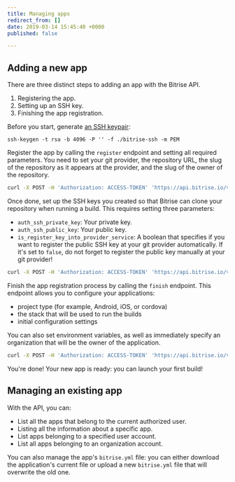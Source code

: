 ```yaml
---
title: Managing apps
redirect_from: []
date: 2019-03-14 15:45:40 +0000
published: false

---
```

## Adding a new app

There are three distinct steps to adding an app with the Bitrise API.

1. Registering the app.
2. Setting up an SSH key.
3. Finishing the app registration.

Before you start, generate [an SSH keypair](/faq/how-to-generate-ssh-keypair/):

```  
ssh-keygen -t rsa -b 4096 -P '' -f ./bitrise-ssh -m PEM  
```

Register the app by calling the `register` endpoint and setting all required parameters. You need to set your git provider, the repository URL, the slug of the repository as it appears at the provider, and the slug of the owner of the repository. 

```bash
curl -X POST -H 'Authorization: ACCESS-TOKEN' 'https://api.bitrise.io/v0.1/apps/register' -d '{"provider":"github","is_public":false,"repo_url":"git@github.com:api_demo/example-repository.git","type":"git","git_repo_slug":"example-repository","git_owner":"api_demo"}'
```

Once done, set up the SSH keys you created so that Bitrise can clone your repository when running a build. This requires setting three parameters:

- `auth_ssh_private_key`: Your private key. 
- `auth_ssh_public_key`: Your public key.
- `is_register_key_into_provider_service`:  A boolean that specifies if you want to register the public SSH key at your git provider automatically. If it's set to `false`, do not forget to register the public key manually at your git provider!

``` bash
curl -X POST -H 'Authorization: ACCESS-TOKEN' 'https://api.bitrise.io/v0.1/apps/APP-SLUG/register-ssh-key' -d '{"auth_ssh_private_key":"your-private-ssh-key","auth_ssh_public_key":"your-public-ssh-key","is_register_key_into_provider_service":false}'
```

Finish the app registration process by calling the `finish` endpoint. This endpoint allows you to configure your applications: 

- project type (for example, Android, iOS, or cordova)
- the stack that will be used to run the builds
- initial configuration settings

You can also set environment variables, as well as immediately specify an organization that will be the owner of the application.

``` bash
curl -X POST -H 'Authorization: ACCESS-TOKEN' 'https://api.bitrise.io/v0.1/apps/APP-SLUG/finish' -d '{"project_type":"ios","stack_id":"osx-vs4mac-stable","config":"default-ios-config","mode":"manual","envs":{"env1":"val1","env2":"val2"},"organization_slug":"e1ec3dea540bcf21"}'
```

You're done! Your new app is ready: you can launch your first build!

## Managing an existing app 

With the API, you can:

- List all the apps that belong to the current authorized user.
- Listing all the information about a specific app.
- List apps belonging to a specified user account. 
- List all apps belonging to an organization account. 

You can also manage the app's `bitrise.yml` file: you can either download the application's current file or upload a new `bitrise.yml` file that will overwrite the old one. 